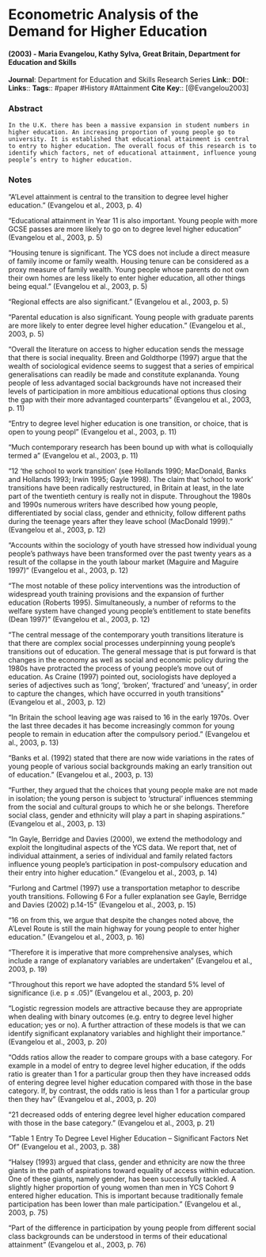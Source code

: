 # Econometric Analysis of the Demand for Higher Education
#### (2003) - Maria Evangelou, Kathy Sylva, Great Britain, Department for Education and Skills
**Journal**: Department for Education and Skills Research Series
**Link**:: 
**DOI**:: 
**Links**:: 
**Tags**:: #paper #History #Attainment 
**Cite Key**:: [@Evangelou2003]

### Abstract

```
In the U.K. there has been a massive expansion in student numbers in higher education. An increasing proportion of young people go to university. It is established that educational attainment is central to entry to higher education. The overall focus of this research is to identify which factors, net of educational attainment, influence young people’s entry to higher education.
```

### Notes

“A’Level attainment is central to the transition to degree level higher education.” (Evangelou et al., 2003, p. 4)

“Educational attainment in Year 11 is also important. Young people with more GCSE passes are more likely to go on to degree level higher education” (Evangelou et al., 2003, p. 5)

“Housing tenure is significant. The YCS does not include a direct measure of family income or family wealth. Housing tenure can be considered as a proxy measure of family wealth. Young people whose parents do not own their own homes are less likely to enter higher education, all other things being equal.” (Evangelou et al., 2003, p. 5)

“Regional effects are also significant.” (Evangelou et al., 2003, p. 5)

“Parental education is also significant. Young people with graduate parents are more likely to enter degree level higher education.” (Evangelou et al., 2003, p. 5)

“Overall the literature on access to higher education sends the message that there is social inequality. Breen and Goldthorpe (1997) argue that the wealth of sociological evidence seems to suggest that a series of empirical generalisations can readily be made and constitute explananda. Young people of less advantaged social backgrounds have not increased their levels of participation in more ambitious educational options thus closing the gap with their more advantaged counterparts” (Evangelou et al., 2003, p. 11)

“Entry to degree level higher education is one transition, or choice, that is open to young peopl” (Evangelou et al., 2003, p. 11)

“Much contemporary research has been bound up with what is colloquially termed a” (Evangelou et al., 2003, p. 11)

“12 ‘the school to work transition’ (see Hollands 1990; MacDonald, Banks and Hollands 1993; Irwin 1995; Gayle 1998). The claim that ‘school to work’ transitions have been radically restructured, in Britain at least, in the late part of the twentieth century is really not in dispute. Throughout the 1980s and 1990s numerous writers have described how young people, differentiated by social class, gender and ethnicity, follow different paths during the teenage years after they leave school (MacDonald 1999).” (Evangelou et al., 2003, p. 12)

“Accounts within the sociology of youth have stressed how individual young people’s pathways have been transformed over the past twenty years as a result of the collapse in the youth labour market (Maguire and Maguire 1997)” (Evangelou et al., 2003, p. 12)

“The most notable of these policy interventions was the introduction of widespread youth training provisions and the expansion of further education (Roberts 1995). Simultaneously, a number of reforms to the welfare system have changed young people’s entitlement to state benefits (Dean 1997)” (Evangelou et al., 2003, p. 12)

“The central message of the contemporary youth transitions literature is that there are complex social processes underpinning young people’s transitions out of education. The general message that is put forward is that changes in the economy as well as social and economic policy during the 1980s have protracted the process of young people’s move out of education. As Craine (1997) pointed out, sociologists have deployed a series of adjectives such as ‘long’, ‘broken’, ‘fractured’ and ‘uneasy’, in order to capture the changes, which have occurred in youth transitions” (Evangelou et al., 2003, p. 12)

“In Britain the school leaving age was raised to 16 in the early 1970s. Over the last three decades it has become increasingly common for young people to remain in education after the compulsory period.” (Evangelou et al., 2003, p. 13)

“Banks et al. (1992) stated that there are now wide variations in the rates of young people of various social backgrounds making an early transition out of education.” (Evangelou et al., 2003, p. 13)

“Further, they argued that the choices that young people make are not made in isolation; the young person is subject to ‘structural’ influences stemming from the social and cultural groups to which he or she belongs. Therefore social class, gender and ethnicity will play a part in shaping aspirations.” (Evangelou et al., 2003, p. 13)

“In Gayle, Berridge and Davies (2000), we extend the methodology and exploit the longitudinal aspects of the YCS data. We report that, net of individual attainment, a series of individual and family related factors influence young people’s participation in post-compulsory education and their entry into higher education.” (Evangelou et al., 2003, p. 14)

“Furlong and Cartmel (1997) use a transportation metaphor to describe youth transitions. Following 6 For a fuller explanation see Gayle, Berridge and Davies (2002) p.14-15” (Evangelou et al., 2003, p. 15)

“16 on from this, we argue that despite the changes noted above, the A’Level Route is still the main highway for young people to enter higher education.” (Evangelou et al., 2003, p. 16)

“Therefore it is imperative that more comprehensive analyses, which include a range of explanatory variables are undertaken” (Evangelou et al., 2003, p. 19)

“Throughout this report we have adopted the standard 5% level of significance (i.e. p ≤ .05)” (Evangelou et al., 2003, p. 20)

“Logistic regression models are attractive because they are appropriate when dealing with binary outcomes (e.g. entry to degree level higher education; yes or no). A further attraction of these models is that we can identify significant explanatory variables and highlight their importance.” (Evangelou et al., 2003, p. 20)

“Odds ratios allow the reader to compare groups with a base category. For example in a model of entry to degree level higher education, if the odds ratio is greater than 1 for a particular group then they have increased odds of entering degree level higher education compared with those in the base category. If, by contrast, the odds ratio is less than 1 for a particular group then they hav” (Evangelou et al., 2003, p. 20)

“21 decreased odds of entering degree level higher education compared with those in the base category.” (Evangelou et al., 2003, p. 21)

“Table 1 Entry To Degree Level Higher Education – Significant Factors Net Of” (Evangelou et al., 2003, p. 38)

“Halsey (1993) argued that class, gender and ethnicity are now the three giants in the path of aspirations toward equality of access within education. One of these giants, namely gender, has been successfully tackled. A slightly higher proportion of young women than men in YCS Cohort 9 entered higher education. This is important because traditionally female participation has been lower than male participation.” (Evangelou et al., 2003, p. 75)

“Part of the difference in participation by young people from different social class backgrounds can be understood in terms of their educational attainment” (Evangelou et al., 2003, p. 76)
